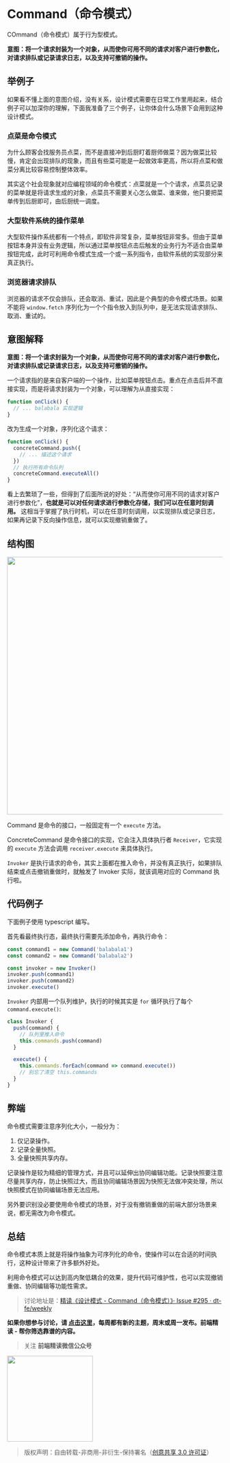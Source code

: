 # Command（命令模式）

COmmand（命令模式）属于行为型模式。

**意图：将一个请求封装为一个对象，从而使你可用不同的请求对客户进行参数化，对请求排队或记录请求日志，以及支持可撤销的操作。**

## 举例子

如果看不懂上面的意图介绍，没有关系，设计模式需要在日常工作里用起来，结合例子可以加深你的理解，下面我准备了三个例子，让你体会什么场景下会用到这种设计模式。

### 点菜是命令模式

为什么顾客会找服务员点菜，而不是直接冲到后厨盯着厨师做菜？因为做菜比较慢，肯定会出现排队的现象，而且有些菜可能是一起做效率更高，所以将点菜和做菜分离比较容易控制整体效率。

其实这个社会现象就对应编程领域的命令模式：点菜就是一个个请求，点菜员记录的菜单就是将请求生成的对象，点菜员不需要关心怎么做菜、谁来做，他只要把菜单传到后厨即可，由后厨统一调度。

### 大型软件系统的操作菜单

大型软件操作系统都有一个特点，即软件非常复杂，菜单按钮非常多。但由于菜单按钮本身并没有业务逻辑，所以通过菜单按钮点击后触发的业务行为不适合由菜单按钮完成，此时可利用命令模式生成一个或一系列指令，由软件系统的实现部分来真正执行。

### 浏览器请求排队

浏览器的请求不仅会排队，还会取消、重试，因此是个典型的命令模式场景。如果不能将 `window.fetch` 序列化为一个个指令放入到队列中，是无法实现请求排队、取消、重试的。

## 意图解释

**意图：将一个请求封装为一个对象，从而使你可用不同的请求对客户进行参数化，对请求排队或记录请求日志，以及支持可撤销的操作。**

一个请求指的是来自客户端的一个操作，比如菜单按钮点击。重点在点击后并不直接实现，而是将请求封装为一个对象，可以理解为从直接实现：

```typescript
function onClick() {
  // ... balabala 实现逻辑
}
```

改为生成一个对象，序列化这个请求：

```typescript
function onClick() {
  concreteCommand.push({
    // ... 描述这个请求
  })
  // 执行所有命令队列
  concreteCommand.executeAll()
}
```

看上去繁琐了一些，但得到了后面所说的好处：“从而使你可用不同的请求对客户进行参数化”，**也就是可以对任何请求进行参数化存储，我们可以在任意时刻调用。** 这相当于掌握了执行时机，可以在任意时刻调用，以实现排队或记录日志，如果再记录下反向操作信息，就可以实现撤销重做了。

## 结构图

<img width=600 src="https://img.alicdn.com/imgextra/i2/O1CN01preTih1iRMuH3oQYY_!!6000000004409-2-tps-1846-620.png">

Command 是命令的接口，一般固定有一个 `execute` 方法。

ConcreteCommand 是命令接口的实现，它会注入具体执行者 `Receiver`，它实现的 `execute` 方法会调用 `receiver.execute` 来具体执行。

`Invoker` 是执行请求的命令，其实上面都在推入命令，并没有真正执行，如果排队结束或点击撤销重做时，就触发了 Invoker 实际，就该调用对应的 Command 执行啦。

## 代码例子

下面例子使用 typescript 编写。

首先看最终执行态，最终执行需要先添加命令，再执行命令：

```typescript
const command1 = new Command('balabala1')
const command2 = new Command('balabala2')

const invoker = new Invoker()
invoker.push(command1)
invoker.push(command2)
invoker.execute()
```

`Invoker` 内部用一个队列维护，执行的时候其实是 `for` 循环执行了每个 `command.execute()`:

```typescript
class Invoker {
  push(command) {
    // 队列里推入命令
    this.commands.push(command)
  }

  execute() {
    this.commands.forEach(command => command.execute())
    // 别忘了清空 this.commands
  }
}
```

## 弊端

命令模式需要注意序列化大小，一般分为：

1. 仅记录操作。
2. 记录全量快照。
3. 全量快照共享内存。

记录操作是较为精细的管理方式，并且可以延伸出协同编辑功能。记录快照要注意尽量共享内存，防止快照过大，而且协同编辑场景因为快照无法做冲突处理，所以快照模式在协同编辑场景无法应用。

另外要识别没必要使用命令模式的场景，对于没有撤销重做的前端大部分场景来说，都无需改为命令模式。

## 总结

命令模式本质上就是将操作抽象为可序列化的命令，使操作可以在合适的时间执行，这种设计带来了许多额外好处。

利用命令模式可以达到高内聚低耦合的效果，提升代码可维护性，也可以实现撤销重做、协同编辑等功能性需求。

> 讨论地址是：[精读《设计模式 - Command（命令模式）》· Issue #295 · dt-fe/weekly](https://github.com/dt-fe/weekly/issues/295)

**如果你想参与讨论，请 [点击这里](https://github.com/dt-fe/weekly)，每周都有新的主题，周末或周一发布。前端精读 - 帮你筛选靠谱的内容。**

> 关注 **前端精读微信公众号**

<img width=200 src="https://img.alicdn.com/tfs/TB165W0MCzqK1RjSZFLXXcn2XXa-258-258.jpg">

> 版权声明：自由转载-非商用-非衍生-保持署名（[创意共享 3.0 许可证](https://creativecommons.org/licenses/by-nc-nd/3.0/deed.zh)）

